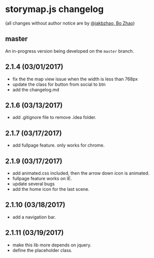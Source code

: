 # storymap.js changelog


(all changes without author notice are by [@jakbzhao, Bo Zhao](https://github.com/jakobzhao))

## master

An in-progress version being developed on the `master` branch.

## 2.1.4 (03/01/2017)

* fix the the map view issue when the width is less than 768px
* update the class for button from social to btn
* add the changelog.md

## 2.1.6 (03/13/2017)

* add .gitignore file to remove .idea folder.

## 2.1.7 (03/17/2017)

* add fullpage feature. only works for chrome.

## 2.1.9 (03/17/2017)

* add animated.css included, then the arrow down icon is animated.
* fullpage feature works on IE.
* update several bugs
* add the home icon for the last scene.

## 2.1.10 (03/18/2017)

* add a navigation bar.

## 2.1.11 (03/19/2017)

* make this lib more depends on jquery.
* define the placeholder class.